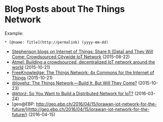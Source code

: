 # Blog Posts about The Things Network

Example:

```
* [@name: Title](http://permalink) (yyyy-mm-dd)
```

* [Stephenson blogs on Internet of Things: Share It (Data) and They Will Come: Crowdsourced Citywide IoT Network](http://www.stephensonstrategies.com/share-it-data-and-they-will-come/) (2015-08-22)
* [Atmel: Building a crowdsourced, decentralized IoT network around the world](http://blog.atmel.com/2015/10/21/building-a-crowdsourced-decentralized-iot-network-around-the-world/) (2015-10-21)
* [FreeKnowledge: The Things Network: 4x Commons for the Internet of Things](http://freeknowledge.eu/blogs/things-network-4x-commons-internet-of-things) (2015-10-21)
* [@lovehz: The Things Network — Build It, But Will They Come?](https://medium.com/@lovehz/the-things-network-the-power-of-open-iot-wans-306da32d7006#.uacp7q4kg) (2015-10-23)
* [@ktorz: So You Want to Build a Distributed Network for IoT?](https://ktorz.github.io/2016/03/24/so_you_want_to_build_a_distributed_network_for_iot.html) (2016-03-24)
* [geo@EBP: http://geo.ebp.ch/2016/04/15/lorawan-iot-network-for-the-future/](http://geo.ebp.ch/2016/04/15/lorawan-iot-network-for-the-future/) (2016-04-15)